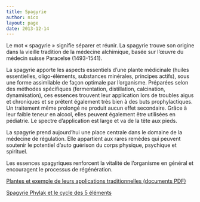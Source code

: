 ```yaml
---
title: Spagyrie
author: nico
layout: page
date: 2013-12-14
---
```


Le mot « spagyrie » signifie séparer et réunir. La spagyrie trouve son origine dans la vieille tradition de la médecine alchimique, basée sur l’œuvre du médecin suisse Paracelse (1493-1541).

La spagyrie apporte les aspects essentiels d’une plante médicinale (huiles essentielles, oligo-éléments, substances minérales, principes actifs), sous une forme assimilable de façon optimale par l’organisme. Préparées selon des méthodes spécifiques (fermentation, distillation, calcination, dynamisation), ces essences trouvent leur application lors de troubles aigus et chroniques et se prêtent également très bien à des buts prophylactiques. Un traitement même prolongé ne produit aucun effet secondaire. Grâce à leur faible teneur en alcool, elles peuvent également être utilisées en pédiatrie. Le spectre d’application est large et va de la tête aux pieds.

La spagyrie prend aujourd’hui une place centrale dans le domaine de la médecine de régulation. Elle appartient aux rares remèdes qui peuvent soutenir le potentiel d’auto guérison du corps physique, psychique et spirituel.

Les essences spagyriques renforcent la vitalité de l’organisme en général et encouragent le processus de régénération.

<a href="./pdf/depliant.pdf" target="_blank">Plantes et exemple de leurs applications traditionnelles (documents PDF)</a>

<a href="./images/cycle5elements.gif" target="_blank">Spagyrie Phylak et le cycle des 5 éléments</a>
